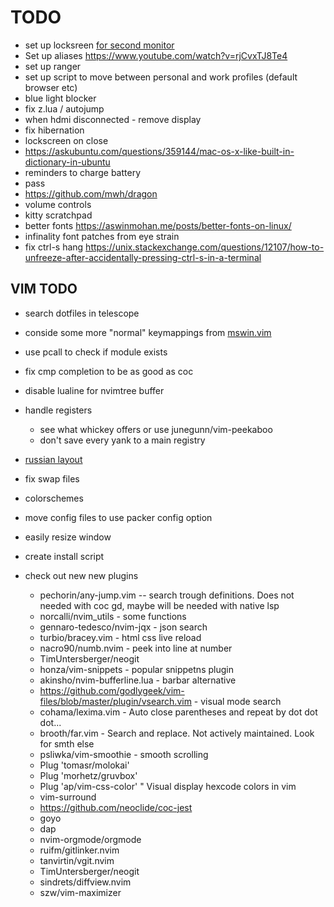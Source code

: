 # TODO

- set up locksreen [for second monitor](https://www.reddit.com/r/unixporn/comments/3358vu/i3lock_unixpornworthy_lock_screen/)
- Set up aliases https://www.youtube.com/watch?v=rjCvxTJ8Te4
- set up ranger
- set up script to move between personal and work profiles (default browser etc)
- blue light blocker
- fix z.lua / autojump
- when hdmi disconnected - remove display
- fix hibernation
- lockscreen on close
- https://askubuntu.com/questions/359144/mac-os-x-like-built-in-dictionary-in-ubuntu
- reminders to charge battery
- pass
- https://github.com/mwh/dragon
- volume controls
- kitty scratchpad
- better fonts https://aswinmohan.me/posts/better-fonts-on-linux/
- infinality font patches from eye strain
- fix ctrl-s hang https://unix.stackexchange.com/questions/12107/how-to-unfreeze-after-accidentally-pressing-ctrl-s-in-a-terminal

## VIM TODO

- search dotfiles in telescope
- conside some more "normal" keymappings from [mswin.vim](https://github.com/vim/vim/blob/master/runtime/mswin.vim)
- use pcall to check if module exists
- fix cmp completion to be as good as coc
- disable lualine for nvimtree buffer
- handle registers
  - see what whickey offers or use junegunn/vim-peekaboo
  - don't save every yank to a main registry
- [russian layout](https://habr.com/ru/post/98393/)
- fix swap files
- colorschemes
- move config files to use packer config option
- easily resize window
- create install script

- check out new new plugins
  - pechorin/any-jump.vim -- search trough definitions. Does not needed with coc gd, maybe will be needed with native lsp
  - norcalli/nvim_utils - some functions
  - gennaro-tedesco/nvim-jqx - json search
  - turbio/bracey.vim - html css live reload
  - nacro90/numb.nvim - peek into line at number
  - TimUntersberger/neogit
  - honza/vim-snippets - popular snippetns plugin
  - akinsho/nvim-bufferline.lua - barbar alternative
  - https://github.com/godlygeek/vim-files/blob/master/plugin/vsearch.vim - visual mode search
  - cohama/lexima.vim - Auto close parentheses and repeat by dot dot dot...
  - brooth/far.vim - Search and replace. Not actively maintained. Look for smth else
  - psliwka/vim-smoothie - smooth scrolling
  - Plug 'tomasr/molokai'
  - Plug 'morhetz/gruvbox'
  - Plug 'ap/vim-css-color' " Visual display hexcode colors in vim
  - vim-surround
  - https://github.com/neoclide/coc-jest
  - goyo
  - dap
  - nvim-orgmode/orgmode
  - ruifm/gitlinker.nvim
  - tanvirtin/vgit.nvim
  - TimUntersberger/neogit
  - sindrets/diffview.nvim
  - szw/vim-maximizer
